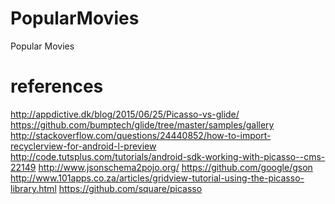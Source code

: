 # PopularMovies
Popular Movies

references
==========

http://appdictive.dk/blog/2015/06/25/Picasso-vs-glide/
https://github.com/bumptech/glide/tree/master/samples/gallery
http://stackoverflow.com/questions/24440852/how-to-import-recyclerview-for-android-l-preview
http://code.tutsplus.com/tutorials/android-sdk-working-with-picasso--cms-22149
http://www.jsonschema2pojo.org/
https://github.com/google/gson
http://www.101apps.co.za/articles/gridview-tutorial-using-the-picasso-library.html
https://github.com/square/picasso

